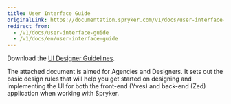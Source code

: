 ```yaml
---
title: User Interface Guide
originalLink: https://documentation.spryker.com/v1/docs/user-interface-guide
redirect_from:
  - /v1/docs/user-interface-guide
  - /v1/docs/en/user-interface-guide
---
```


Download the [UI Designer Guidelines](https://cdn.document360.io/9fafa0d5-d76f-40c5-8b02-ab9515d3e879/Images/Documentation/designer_guidelines%281%29.pdf).

The attached document is aimed for Agencies and Designers. It sets out the basic design rules that will help you get started on designing and implementing the UI for both the front-end (Yves) and back-end (Zed) application when working with Spryker.
